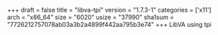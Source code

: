+++
draft = false
title = "libva-tpi"
version = "1.7.3-1"
categories = ['x11']
arch = "x86_64"
size = "6020"
usize = "37990"
sha1sum = "7726212757078ab03a3b2a4899f442aa795b3e74"
+++
LibVA using tpi
